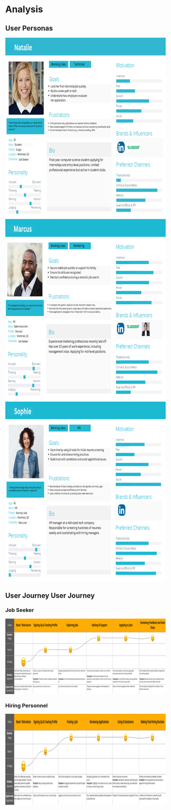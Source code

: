 # Analysis

## User Personas

<img width="808" height="567" alt="image" src="/assets/images/ua-c15268ca67312fb1.png" />

<img width="808" height="571" alt="image" src="/assets/images/ua-e8453d0f795f6b29.png" />

<img width="808" height="565" alt="image" src="/assets/images/ua-ffc96f94db88687e.png" />

## User Journey User Journey

### Job Seeker
<img width="975" height="237" alt="image" src="/assets/images/ua-3c84728060341a94.png" />

### Hiring Personnel
<img width="975" height="286" alt="image" src="/assets/images/ua-4ef44ffb91625f91.png" />

